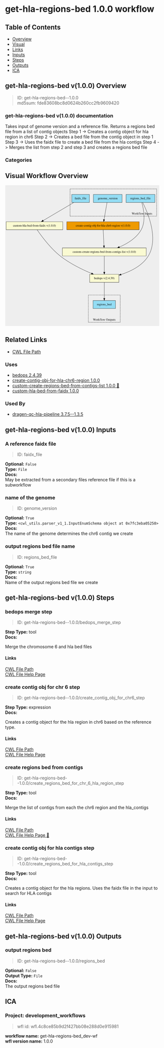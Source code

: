 
get-hla-regions-bed 1.0.0 workflow
==================================

## Table of Contents
  
- [Overview](#get-hla-regions-bed-v100-overview)  
- [Visual](#visual-workflow-overview)  
- [Links](#related-links)  
- [Inputs](#get-hla-regions-bed-v100-inputs)  
- [Steps](#get-hla-regions-bed-v100-steps)  
- [Outputs](#get-hla-regions-bed-v100-outputs)  
- [ICA](#ica)  


## get-hla-regions-bed v(1.0.0) Overview



  
> ID: get-hla-regions-bed--1.0.0  
> md5sum: fde83608bc8d0624b260cc2fb9609420

### get-hla-regions-bed v(1.0.0) documentation
  
Takes input of genome version and a reference file.
Returns a regions bed file from a list of contig objects
Step 1 -> Creates a contig object for hla region in chr6
Step 2 -> Creates a bed file from the contig object in step 1
Step 3 -> Uses the faidx file to create a bed file from the hla contigs
Step 4 -> Merges the list from step 2 and step 3 and creates a regions bed file

### Categories
  


## Visual Workflow Overview
  
[![get-hla-regions-bed__1.0.0.svg](../../../../images/workflows/get-hla-regions-bed/1.0.0/get-hla-regions-bed__1.0.0.svg)](https://github.com/umccr/cwl-ica/raw/beta-release/.github/catalogue/images/workflows/get-hla-regions-bed/1.0.0/get-hla-regions-bed__1.0.0.svg)
## Related Links
  
- [CWL File Path](../../../../../../workflows/get-hla-regions-bed/1.0.0/get-hla-regions-bed__1.0.0.cwl)  


### Uses
  
- [bedops 2.4.39](../../../tools/bedops/2.4.39/bedops__2.4.39.md)  
- [create-contig-obj-for-hla-chr6-region 1.0.0](../../../expressions/create-contig-obj-for-hla-chr6-region/1.0.0/create-contig-obj-for-hla-chr6-region__1.0.0.md)  
- [custom-create-regions-bed-from-contigs-list 1.0.0 :construction:](../../../tools/custom-create-regions-bed-from-contigs-list/1.0.0/custom-create-regions-bed-from-contigs-list__1.0.0.md)  
- [custom-hla-bed-from-faidx 1.0.0](../../../tools/custom-hla-bed-from-faidx/1.0.0/custom-hla-bed-from-faidx__1.0.0.md)  


### Used By
  
- [dragen-qc-hla-pipeline 3.7.5--1.3.5](../../dragen-qc-hla-pipeline/3.7.5--1.3.5/dragen-qc-hla-pipeline__3.7.5--1.3.5.md)  

  


## get-hla-regions-bed v(1.0.0) Inputs

### A reference faidx file



  
> ID: faidx_file
  
**Optional:** `False`  
**Type:** `File`  
**Docs:**  
May be extracted from a secondary files reference file if this is a subworkflow


### name of the genome



  
> ID: genome_version
  
**Optional:** `True`  
**Type:** `<cwl_utils.parser_v1_1.InputEnumSchema object at 0x7fc3eba05250>`  
**Docs:**  
The name of the genome determines the chr6 contig we create


### output regions bed file name



  
> ID: regions_bed_file
  
**Optional:** `True`  
**Type:** `string`  
**Docs:**  
Name of the output regions bed file we create

  


## get-hla-regions-bed v(1.0.0) Steps

### bedops merge step


  
> ID: get-hla-regions-bed--1.0.0/bedops_merge_step
  
**Step Type:** tool  
**Docs:**
  
Merge the chromosome 6 and hla bed files

#### Links
  
[CWL File Path](../../../../../../tools/bedops/2.4.39/bedops__2.4.39.cwl)  
[CWL File Help Page](../../../tools/bedops/2.4.39/bedops__2.4.39.md)  


### create contig obj for chr 6 step


  
> ID: get-hla-regions-bed--1.0.0/create_contig_obj_for_chr6_step
  
**Step Type:** expression  
**Docs:**
  
Creates a contig object for the hla region
in chr6 based on the reference type.

#### Links
  
[CWL File Path](../../../../../../expressions/create-contig-obj-for-hla-chr6-region/1.0.0/create-contig-obj-for-hla-chr6-region__1.0.0.cwl)  
[CWL File Help Page](../../../expressions/create-contig-obj-for-hla-chr6-region/1.0.0/create-contig-obj-for-hla-chr6-region__1.0.0.md)  


### create regions bed from contigs


  
> ID: get-hla-regions-bed--1.0.0/create_regions_bed_for_chr_6_hla_region_step
  
**Step Type:** tool  
**Docs:**
  
Merge the list of contigs from each the chr6 region and the hla_contigs

#### Links
  
[CWL File Path](../../../../../../tools/custom-create-regions-bed-from-contigs-list/1.0.0/custom-create-regions-bed-from-contigs-list__1.0.0.cwl)  
[CWL File Help Page :construction:](../../../tools/custom-create-regions-bed-from-contigs-list/1.0.0/custom-create-regions-bed-from-contigs-list__1.0.0.md)  


### create contig obj for hla contigs step


  
> ID: get-hla-regions-bed--1.0.0/create_regions_bed_for_hla_contigs_step
  
**Step Type:** tool  
**Docs:**
  
Creates a contig object for the hla regions.
Uses the faidx file in the input to search for HLA contigs

#### Links
  
[CWL File Path](../../../../../../tools/custom-hla-bed-from-faidx/1.0.0/custom-hla-bed-from-faidx__1.0.0.cwl)  
[CWL File Help Page](../../../tools/custom-hla-bed-from-faidx/1.0.0/custom-hla-bed-from-faidx__1.0.0.md)  


## get-hla-regions-bed v(1.0.0) Outputs

### output regions bed



  
> ID: get-hla-regions-bed--1.0.0/regions_bed  

  
**Optional:** `False`  
**Output Type:** `File`  
**Docs:**  
The output regions bed file
  

  


## ICA

### Project: development_workflows


> wfl id: wfl.4c8ce85b9d2f427bb08e288d0e915981  

  
**workflow name:** get-hla-regions-bed_dev-wf  
**wfl version name:** 1.0.0  

  

